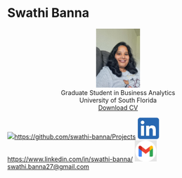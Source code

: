 # Swathi Banna

<center>
<img src="SwathiBanna.jpg" style="width: 20%; height: auto;"><br>
  Graduate Student in Business Analytics<br>  
  University of South Florida<br>
  <a href="SwathiResume.pdf" download>Download CV</a>
</center>




<img src="C:\Users\DELL\Downloads\github icon.png" style="width:10%;">https://github.com/swathi-banna/Projects </img>
<img src="linkedin icon.png" style="width:10%;"> https://www.linkedin.com/in/swathi-banna/ </img>
<img src="gmail icon.png" style="width:10%;"> swathi.banna27@gmail.com </img>
